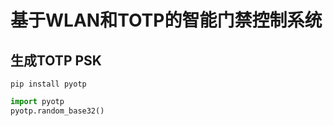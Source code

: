 # 基于WLAN和TOTP的智能门禁控制系统

## 生成TOTP PSK
```shell
pip install pyotp
```
```python
import pyotp
pyotp.random_base32()
```